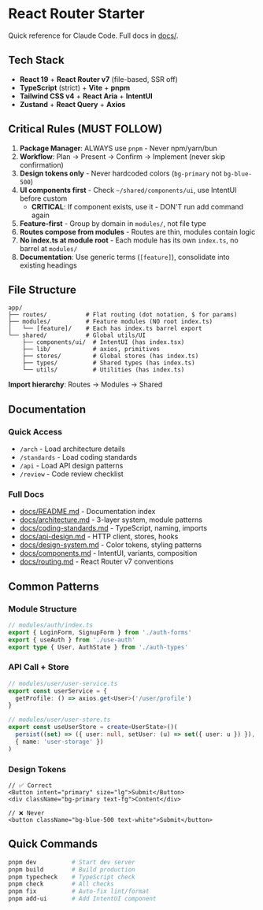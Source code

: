 # React Router Starter

Quick reference for Claude Code. Full docs in [docs/](docs/).

## Tech Stack

- **React 19** + **React Router v7** (file-based, SSR off)
- **TypeScript** (strict) + **Vite** + **pnpm**
- **Tailwind CSS v4** + **React Aria** + **IntentUI**
- **Zustand** + **React Query** + **Axios**

## Critical Rules (MUST FOLLOW)

1. **Package Manager**: ALWAYS use `pnpm` - Never npm/yarn/bun
2. **Workflow**: Plan → Present → Confirm → Implement (never skip confirmation)
3. **Design tokens only** - Never hardcoded colors (`bg-primary` not `bg-blue-500`)
4. **UI components first** - Check `~/shared/components/ui`, use IntentUI before custom
   - **CRITICAL**: If component exists, use it - DON'T run add command again
5. **Feature-first** - Group by domain in `modules/`, not file type
6. **Routes compose from modules** - Routes are thin, modules contain logic
7. **No index.ts at module root** - Each module has its own `index.ts`, no barrel at `modules/`
8. **Documentation**: Use generic terms (`[feature]`), consolidate into existing headings

## File Structure

```
app/
├── routes/           # Flat routing (dot notation, $ for params)
├── modules/          # Feature modules (NO root index.ts)
│   └── [feature]/    # Each has index.ts barrel export
└── shared/           # Global utils/UI
    ├── components/ui/  # IntentUI (has index.tsx)
    ├── lib/            # axios, primitives
    ├── stores/         # Global stores (has index.ts)
    ├── types/          # Shared types (has index.ts)
    └── utils/          # Utilities (has index.ts)
```

**Import hierarchy**: Routes → Modules → Shared

## Documentation

### Quick Access
- `/arch` - Load architecture details
- `/standards` - Load coding standards
- `/api` - Load API design patterns
- `/review` - Code review checklist

### Full Docs
- [docs/README.md](docs/README.md) - Documentation index
- [docs/architecture.md](docs/architecture.md) - 3-layer system, module patterns
- [docs/coding-standards.md](docs/coding-standards.md) - TypeScript, naming, imports
- [docs/api-design.md](docs/api-design.md) - HTTP client, stores, hooks
- [docs/design-system.md](docs/design-system.md) - Color tokens, styling patterns
- [docs/components.md](docs/components.md) - IntentUI, variants, composition
- [docs/routing.md](docs/routing.md) - React Router v7 conventions

## Common Patterns

### Module Structure
```ts
// modules/auth/index.ts
export { LoginForm, SignupForm } from './auth-forms'
export { useAuth } from './use-auth'
export type { User, AuthState } from './auth-types'
```

### API Call + Store
```ts
// modules/user/user-service.ts
export const userService = {
  getProfile: () => axios.get<User>('/user/profile')
}

// modules/user/user-store.ts
export const useUserStore = create<UserState>()(
  persist((set) => ({ user: null, setUser: (u) => set({ user: u }) }),
  { name: 'user-storage' })
)
```

### Design Tokens
```tsx
// ✅ Correct
<Button intent="primary" size="lg">Submit</Button>
<div className="bg-primary text-fg">Content</div>

// ❌ Never
<button className="bg-blue-500 text-white">Submit</button>
```

## Quick Commands

```bash
pnpm dev          # Start dev server
pnpm build        # Build production
pnpm typecheck    # TypeScript check
pnpm check        # All checks
pnpm fix          # Auto-fix lint/format
pnpm add-ui       # Add IntentUI component
```
